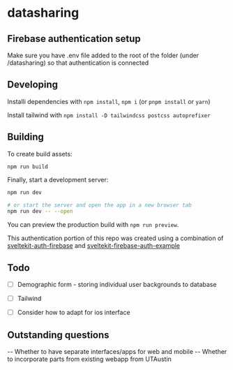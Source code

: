 # datasharing

## Firebase authentication setup
Make sure you have .env file added to the root of the folder (under /datasharing) so that authentication is connected

## Developing

Installi dependencies with `npm install`, `npm i` (or `pnpm install` or `yarn`)

Install tailwind with `npm install -D tailwindcss postcss autoprefixer`


## Building

To create build assets:

```
npm run build
```

Finally, start a development server:

```bash
npm run dev

# or start the server and open the app in a new browser tab
npm run dev -- --open
```



You can preview the production build with `npm run preview`.

This authentication portion of this repo was created using a combination of [sveltekit-auth-firebase](https://github.com/JustinyAhin/okupter-repos/tree/5e9403e30a49ce5e314f311cffb057d922d2c737/apps/sveltekit-auth-firebase) and [sveltekit-firebase-auth-example](https://github.com/eraygundogmus/sveltekit-firebase-auth-example)


## Todo 

- [ ] Demographic form - storing individual user backgrounds to database

- [ ] Tailwind 

- [ ] Consider how to adapt for ios interface


## Outstanding questions 
-- Whether to have separate interfaces/apps for web and mobile
-- Whether to incorporate parts from existing webapp from UTAustin
